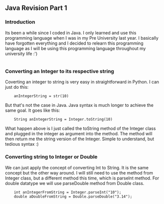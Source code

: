 ## Java Revision Part 1

### Introduction
Its been a while since I coded in Java. I only learned and use this programming language when I was in my Pre University last year. I basically have forgotten everything and I decided to relearn this programming language as I will be using this programming language throughout my university life :')
#
### Converting an Integer to its respective string
Coverting an integer to string is very easy in straightforward in Python. I can just do this:

```
    anIntegerString = str(10)
```
But that's not the case in Java. Java syntax is much longer to achieve the same goal. It goes like this:
```
    String anIntegerString = Integer.toString(10)
```
What happen above is I just called the toString method of the Integer class and plugged in the integer as argument into the method. The method will then return me the string version of the Integer. Simple to understand, but tedious syntax :)

### Converting string to Integer or Double
We can just apply the concept of converting Int to String. It is the same concept but the other way around. I will still need to use the method from Integer class, but a different method this time, which is parseInt method. For double datatype we will use parseDouble method from Double class.
```
    int anIntegerFromString = Integer.parseInt("10");
    double aDoubleFromString = Double.parseDouble("3.14");
```

